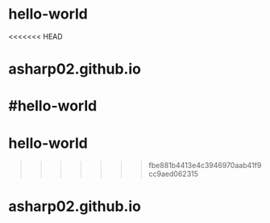 # hello-world
<<<<<<< HEAD
# asharp02.github.io
#hello-world
=======
# hello-world
>>>>>>> fbe881b4413e4c3946970aab41f9cc9aed062315
# asharp02.github.io

